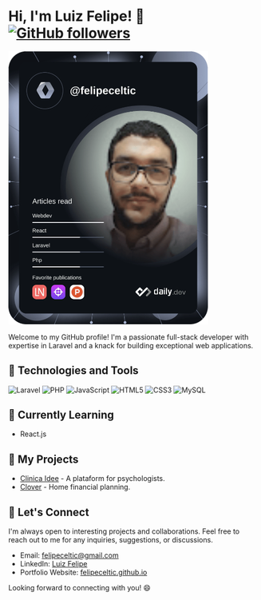 # Hi, I'm Luiz Felipe! 👋 [![GitHub followers](https://img.shields.io/github/followers/felipeceltic?style=social)](https://github.com/felipeceltic)

<a href="https://app.daily.dev/DailyDevTips"><img src="https://github.com/felipeceltic/felipeceltic/blob/main/devcard.png" width="400" alt="Luiz Felipe's Dev Card"/></a>

Welcome to my GitHub profile! I'm a passionate full-stack developer with expertise in Laravel and a knack for building exceptional web applications. 

## 🔧 Technologies and Tools

![Laravel](https://img.shields.io/badge/-Laravel-FF2D20?logo=laravel&logoColor=white&style=for-the-badge)
![PHP](https://img.shields.io/badge/-PHP-777BB4?logo=php&logoColor=white&style=for-the-badge)
![JavaScript](https://img.shields.io/badge/-JavaScript-F7DF1E?logo=javascript&logoColor=black&style=for-the-badge)
![HTML5](https://img.shields.io/badge/-HTML5-E34F26?logo=html5&logoColor=white&style=for-the-badge)
![CSS3](https://img.shields.io/badge/-CSS3-1572B6?logo=css3&logoColor=white&style=for-the-badge)
![MySQL](https://img.shields.io/badge/-MySQL-4479A1?logo=mysql&logoColor=white&style=for-the-badge)

## 🌱 Currently Learning

- React.js

## 🚀 My Projects

- [Clinica Idee](https://clinicaidee.com.br/) - A plataform for psychologists.
- [Clover](https://github.com/felipeceltic/clover8) - Home financial planning.

## 💬 Let's Connect

I'm always open to interesting projects and collaborations. Feel free to reach out to me for any inquiries, suggestions, or discussions.

- Email: felipeceltic@gmail.com
- LinkedIn: [Luiz Felipe](https://www.linkedin.com/in/felipeceltic/)
- Portfolio Website: [felipeceltic.github.io](https://felipeceltic.github.io/)

Looking forward to connecting with you! 😄
